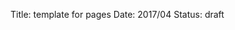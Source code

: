 Title: template for pages
Date: 2017/04
Status: draft
<!--
This document is a template for making other page documents, ie non season specific content on the Balsamine.be website.

obligatory keys are:
Title:
Date:

available keys are:
Translation: set to 'True' if this page is a translation
Lang: set lang of translation in order to be able to toggle through languages on the public site

-->
